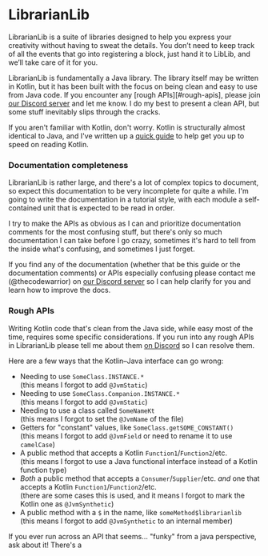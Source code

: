 # LibrarianLib

LibrarianLib is a suite of libraries designed to help you express your creativity without having
to sweat the details. You don’t need to keep track of all the events that go into registering a
block, just hand it to LibLib, and we’ll take care of it for you.

LibrarianLib is fundamentally a Java library. The library itself may be written in Kotlin, but it
has been built with the focus on being clean and easy to use from Java code. If you encounter any
[rough APIs][#rough-apis], please join [our Discord server][discord] and let me know. I do my
best to present a clean API, but some stuff inevitably slips through the cracks.

[main_issues]: https://github.com/TeamWizardry/LibrarianLib/issues

If you aren't familiar with Kotlin, don't worry. Kotlin is structurally almost identical to Java,
and I've written up a [quick guide](./reading_kotlin.md) to help get you up to speed on reading
Kotlin.

### Documentation completeness

LibrarianLib is rather large, and there's a lot of complex topics to document, so expect this
documentation to be very incomplete for quite a while. I'm going to write the documentation in a
tutorial style, with each module a self-contained unit that is expected to be read in order. 

I try to make the APIs as obvious as I can and prioritize documentation comments for the most
confusing stuff, but there's only so much documentation I can take before I go crazy, sometimes
it's hard to tell from the inside what's confusing, and sometimes I just forget.

If you find any of the documentation (whether that be this guide or the documentation comments)
or APIs especially confusing please contact me (@thecodewarrior) on [our Discord server][discord]
so I can help clarify for you and learn how to improve the docs.

[discord]: https://discord.gg/KPaZHvq

### Rough APIs

Writing Kotlin code that's clean from the Java side, while easy most of the time, requires some
specific considerations. If you run into any rough APIs in LibrarianLib please tell me about them
[on Discord][discord] so I can resolve them.

Here are a few ways that the Kotlin–Java interface can go wrong:

- Needing to use `SomeClass.INSTANCE.*`  
  (this means I forgot to add `@JvmStatic`)
- Needing to use `SomeClass.Companion.INSTANCE.*`  
  (this means I forgot to add `@JvmStatic`)
- Needing to use a class called `SomeNameKt`  
  (this means I forgot to set the `@JvmName` of the file)
- Getters for "constant" values, like `SomeClass.getSOME_CONSTANT()`  
  (this means I forgot to add `@JvmField` or need to rename it to use `camelCase`)
- A public method that accepts a Kotlin `Function1`/`Function2`/etc.  
  (this means I forgot to use a Java functional interface instead of a Kotlin function type)
- *Both* a public method that accepts a `Consumer`/`Supplier`/etc. *and* one that accepts a Kotlin
  `Function1`/`Function2`/etc.  
  (there are some cases this is used, and it means I forgot to mark the Kotlin one as 
  `@JvmSynthetic`)
- A public method with a `$` in the name, like `someMethod$librarianlib`  
  (this means I forgot to add `@JvmSynthetic` to an internal member)

If you ever run across an API that seems… "funky" from a java perspective, ask about it! There's a 
